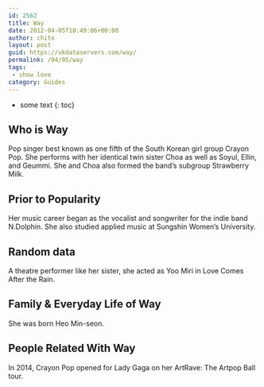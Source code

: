 ```yaml
---
id: 2562
title: Way
date: 2012-04-05T18:49:06+00:00
author: chito
layout: post
guid: https://ukdataservers.com/way/
permalink: /04/05/way
tags:
 - show love
category: Guides
---
```


* some text
{: toc}
          
          
## Who is  Way
                  
                  
                  
Pop singer best known as one fifth of the South Korean girl group Crayon Pop. She performs with her identical twin sister Choa as well as Soyul, Ellin, and Geummi. She and Choa also formed the band&#8217;s subgroup Strawberry Milk. 
                  
                
                
                
## Prior to Popularity 
                  
                  
                  
Her music career began as the vocalist and songwriter for the indie band N.Dolphin. She also studied applied music at Sungshin Women&#8217;s University.
                  
                
                
                
## Random data 
                  
                  
                  
A theatre performer like her sister, she acted as Yoo Miri in Love Comes After the Rain.
                  
                
                
                
## Family & Everyday Life of Way
                  
                  
                  
She was born Heo Min-seon.
                  
                
                
                
## People Related With  Way
                  
                  
                  
In 2014, Crayon Pop opened for Lady Gaga on her ArtRave: The Artpop Ball tour.
                  
                
              
            
          
          
          
    
    
  
